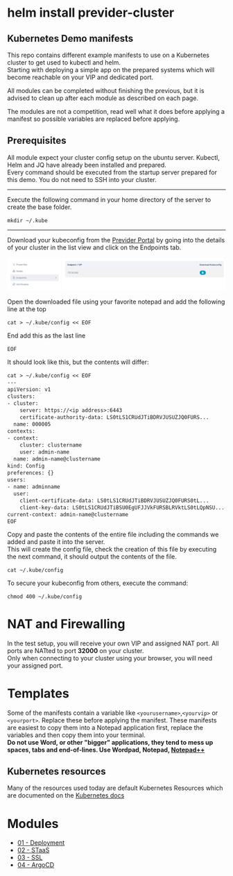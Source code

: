 # helm install previder-cluster 
## Kubernetes Demo manifests
This repo contains different example manifests to use on a Kubernetes cluster to get used to kubectl and helm.  
Starting with deploying a simple app on the prepared systems which will become reachable on your VIP and dedicated port.

All modules can be completed without finishing the previous, but it is advised to clean up after each module as described on each page.

The modules are not a competition, read well what it does before applying a manifest so possible variables are replaced before applying.

## Prerequisites
All module expect your cluster config setup on the ubuntu server. Kubectl, Helm and JQ have already been installed and prepared.  
Every command should be executed from the startup server prepared for this demo. You do not need to SSH into your cluster.  

---
Execute the following command in your home directory of the server to create the base folder.
```console
mkdir ~/.kube
```
---
Download your kubeconfig from the [Previder Portal](https://portal.previder.nl/#/kubernetes/cluster) by going into the details of your cluster in the list view and click on the Endpoints tab.

![](images/base_endpoints.png)

Open the downloaded file using your favorite notepad and add the following line at the top
```console
cat > ~/.kube/config << EOF
```
End add this as the last line
```console
EOF
```

It should look like this, but the contents will differ:
```console
cat > ~/.kube/config << EOF
---
apiVersion: v1
clusters:
- cluster:
    server: https://<ip address>:6443
    certificate-authority-data: LS0tLS1CRUdJTiBDRVJUSUZJQ0FURS...
  name: 000005
contexts:
- context:
    cluster: clustername
    user: admin-name
  name: admin-name@clustername
kind: Config
preferences: {}
users:
- name: adminname
  user:
    client-certificate-data: LS0tLS1CRUdJTiBDRVJUSUZJQ0FURS0tL...
    client-key-data: LS0tLS1CRUdJTiBSU0EgUFJJVkFURSBLRVktLS0tLQpNSU...
current-context: admin-name@clustername
EOF
```

Copy and paste the contents of the entire file including the commands we added and paste it into the server.  
This will create the config file, check the creation of this file by executing the next command, it should output the contents of the file.
```console
cat ~/.kube/config
```
 
To secure your kubeconfig from others, execute the command:
```console
chmod 400 ~/.kube/config
```

# NAT and Firewalling
In the test setup, you will receive your own VIP and assigned NAT port. All ports are NATted to port **32000** on your cluster.  
Only when connecting to your cluster using your browser, you will need your assigned port.

# Templates
Some of the manifests contain a variable like `<yourusername>`,`<yourvip>` or `<yourport>`. Replace these before applying the manifest.
These manifests are easiest to copy them into a Notepad application first, replace the variables and then copy them into your terminal.  
**Do not use Word, or other "bigger" applications, they tend to mess up spaces, tabs and end-of-lines. Use Wordpad, Notepad, [Notepad++](https://notepad-plus-plus.org/downloads/v8.5.8/)**

## Kubernetes resources
Many of the resources used today are default Kubernetes Resources which are documented on the [Kubernetes docs](https://kubernetes.io/docs/concepts/)

# Modules
- [01 - Deployment](01_deployment.md)
- [02 - STaaS](02_staas.md)
- [03 - SSL](03_ssl.md)
- [04 - ArgoCD](04_argocd.md)
